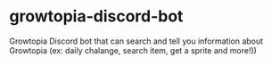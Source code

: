 # growtopia-discord-bot
Growtopia Discord bot that can search and tell you information about Growtopia (ex: daily chalange, search item, get a sprite and more!))
